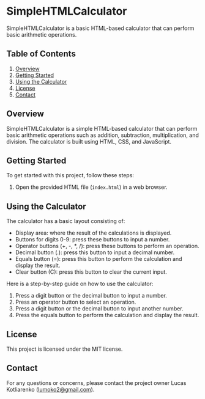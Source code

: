 # SimpleHTMLCalculator

SimpleHTMLCalculator is a basic HTML-based calculator that can perform basic arithmetic operations.

## Table of Contents

1. [Overview](#overview)
2. [Getting Started](#getting-started)
3. [Using the Calculator](#using-the-calculator)
4. [License](#license)
5. [Contact](#contact)

## Overview

SimpleHTMLCalculator is a simple HTML-based calculator that can perform basic arithmetic operations such as addition, subtraction, multiplication, and division. The calculator is built using HTML, CSS, and JavaScript.

## Getting Started

To get started with this project, follow these steps:

1. Open the provided HTML file (`index.html`) in a web browser.

## Using the Calculator

The calculator has a basic layout consisting of:

* Display area: where the result of the calculations is displayed.
* Buttons for digits 0-9: press these buttons to input a number.
* Operator buttons (+, -, *, /): press these buttons to perform an operation.
* Decimal button (.): press this button to input a decimal number.
* Equals button (=): press this button to perform the calculation and display the result.
* Clear button (C): press this button to clear the current input.

Here is a step-by-step guide on how to use the calculator:

1. Press a digit button or the decimal button to input a number.
2. Press an operator button to select an operation.
3. Press a digit button or the decimal button to input another number.
4. Press the equals button to perform the calculation and display the result.

## License

This project is licensed under the MIT license.

## Contact

For any questions or concerns, please contact the project owner Lucas Kotliarenko (lumoko2@gmail.com).
